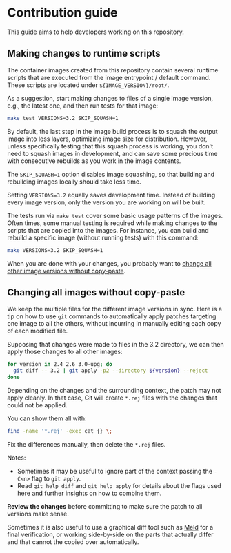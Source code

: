 # Contribution guide

This guide aims to help developers working on this repository.

## Making changes to runtime scripts

The container images created from this repository contain several runtime scripts
that are executed from the image entrypoint / default command. These scripts are
located under `${IMAGE_VERSION}/root/`.

As a suggestion, start making changes to files of a single image version, e.g.,
the latest one, and then run tests for that image:

```bash
make test VERSIONS=3.2 SKIP_SQUASH=1
```

By default, the last step in the image build process is to squash the output
image into less layers, optimizing image size for distribution. However, unless
specifically testing that this squash process is working, you don't need to
squash images in development, and can save some precious time with consecutive
rebuilds as you work in the image contents.

The `SKIP_SQUASH=1` option disables image squashing, so that building and
rebuilding images locally should take less time.

Setting `VERSIONS=3.2` equally saves development time. Instead of building every
image version, only the version you are working on will be built.

The tests run via `make test` cover some basic usage patterns of the images.
Often times, some manual testing is required while making changes to the scripts
that are copied into the images. For instance, you can build and rebuild a
specific image (without running tests) with this command:

```bash
make VERSIONS=3.2 SKIP_SQUASH=1
```

When you are done with your changes, you probably want to [change all other
image versions without copy-paste](#changing-all-images-without-copy-paste).

## Changing all images without copy-paste

We keep the multiple files for the different image versions in sync. Here is a
tip on how to use `git` commands to automatically apply patches targeting one
image to all the others, without incurring in manually editing each copy of each
modified file.

Supposing that changes were made to files in the 3.2 directory, we can then
apply those changes to all other images:

```bash
for version in 2.4 2.6 3.0-upg; do
  git diff -- 3.2 | git apply -p2 --directory ${version} --reject
done
```

Depending on the changes and the surrounding context, the patch may not apply
cleanly. In that case, Git will create `*.rej` files with the changes that could
not be applied.

You can show them all with:

```bash
find -name '*.rej' -exec cat {} \;
```

Fix the differences manually, then delete the `*.rej` files.

Notes:

- Sometimes it may be useful to ignore part of the context passing the `-C<n>`
  flag to `git apply`.
- Read `git help diff` and `git help apply` for details about the flags used
  here and further insights on how to combine them.

**Review the changes** before committing to make sure the patch to all versions
make sense.

Sometimes it is also useful to use a graphical diff tool such as
[Meld](http://meldmerge.org/) for a final verification, or working side-by-side
on the parts that actually differ and that cannot the copied over automatically.

